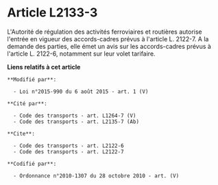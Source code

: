 # Article L2133-3

L'Autorité de régulation des activités ferroviaires et routières autorise l'entrée en vigueur des accords-cadres prévus à
l'article L. 2122-7. A la demande des parties, elle émet un avis sur les accords-cadres prévus à l'article L. 2122-6,
notamment sur leur volet tarifaire.

**Liens relatifs à cet article**

	**Modifié par**:

	  - Loi n°2015-990 du 6 août 2015 - art. 1 (V)

	**Cité par**:

	  - Code des transports - art. L1264-7 (V)
	  - Code des transports - art. L2135-7 (Ab)

	**Cite**:

	  - Code des transports - art. L2122-6
	  - Code des transports - art. L2122-7

	**Codifié par**:

	  - Ordonnance n°2010-1307 du 28 octobre 2010 - art. (V)
